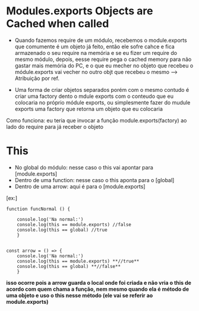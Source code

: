 # Modules.exports Objects are Cached when called

* Quando fazemos require de um módulo, recebemos o module.exports que comumente é um objeto já feito, então ele sofre cahce e fica armazenado o seu require na memória e se eu fizer um require do mesmo módulo, depois, eesse require pega o cached memory para não gastar mais memória do PC, e o que eu mecher no objeto que recebeu o módule.exports vai vecher no outro objt que recebeu o mesmo --> Atribuição por ref.

* Uma forma de criar objetos separados porém com o mesmo contudo é criar uma factory dento o mdule exports com o conteudo que eu colocaria no próprio módule exports, ou simplesmente fazer do mudule exports uma factory que retorna um objeto que eu colocaria

Como funciona: eu teria que invocar a função module.exports(factory) ao lado do require para já receber o objeto


# This 


* No global do módulo: nesse caso o this vai apontar para [module.exports]
* Dentro de uma function: nesse caso o this aponta para o [global]
* Dentro de uma arrow: aqui é para o [module.exports]

[ex:]  
    
    function funcNormal () {

        console.log('Na normal:')
        console.log(this == module.exports) //false
        console.log(this == global) //true
        }


    const arrow = () => {
        console.log('Na normal:')
        console.log(this == module.exports) **//true** 
        console.log(this == global) **//false**
        } 

**isso ocorre pois a arrow guarda o local onde foi criada e não vria o this de acordo com quem chama a função, nem mesmo quando ela é método de uma objeto e uso o this nesse método (ele vai se referir ao module.exports)**
